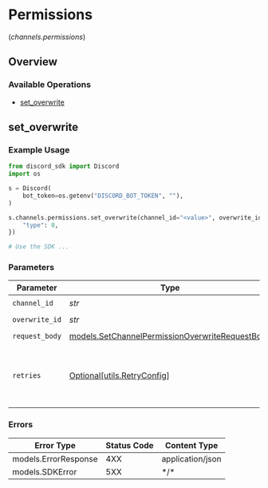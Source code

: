 # Permissions
(*channels.permissions*)

## Overview

### Available Operations

* [set_overwrite](#set_overwrite)

## set_overwrite

### Example Usage

```python
from discord_sdk import Discord
import os

s = Discord(
    bot_token=os.getenv("DISCORD_BOT_TOKEN", ""),
)

s.channels.permissions.set_overwrite(channel_id="<value>", overwrite_id="<value>", request_body={
    "type": 0,
})

# Use the SDK ...

```

### Parameters

| Parameter                                                                                                   | Type                                                                                                        | Required                                                                                                    | Description                                                                                                 |
| ----------------------------------------------------------------------------------------------------------- | ----------------------------------------------------------------------------------------------------------- | ----------------------------------------------------------------------------------------------------------- | ----------------------------------------------------------------------------------------------------------- |
| `channel_id`                                                                                                | *str*                                                                                                       | :heavy_check_mark:                                                                                          | N/A                                                                                                         |
| `overwrite_id`                                                                                              | *str*                                                                                                       | :heavy_check_mark:                                                                                          | N/A                                                                                                         |
| `request_body`                                                                                              | [models.SetChannelPermissionOverwriteRequestBody](../../models/setchannelpermissionoverwriterequestbody.md) | :heavy_check_mark:                                                                                          | N/A                                                                                                         |
| `retries`                                                                                                   | [Optional[utils.RetryConfig]](../../models/utils/retryconfig.md)                                            | :heavy_minus_sign:                                                                                          | Configuration to override the default retry behavior of the client.                                         |

### Errors

| Error Type           | Status Code          | Content Type         |
| -------------------- | -------------------- | -------------------- |
| models.ErrorResponse | 4XX                  | application/json     |
| models.SDKError      | 5XX                  | \*/\*                |